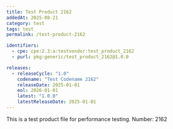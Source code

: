 ```yaml
---
title: Test Product 2162
addedAt: 2025-08-21
category: test
tags: test
permalink: /test-product-2162

identifiers:
  - cpe: cpe:2.3:a:testvendor:test_product_2162
  - purl: pkg:generic/test_product_2162@1.0.0

releases:
  - releaseCycle: "1.0"
    codename: "Test Codename 2162"
    releaseDate: 2025-01-01
    eol: 2026-01-01
    latest: "1.0.0"
    latestReleaseDate: 2025-01-01
---
```


This is a test product file for performance testing. Number: 2162
